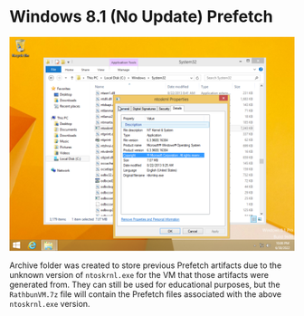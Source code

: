 # Windows 8.1 (No Update) Prefetch

![PrefetchWindows8.1NoUpdate](https://raw.githubusercontent.com/AndrewRathbun/DFIRArtifactMuseum/main/Windows/Prefetch/Win81NoUpdate/RathbunVM/prefetch_win81noupdate.png)

Archive folder was created to store previous Prefetch artifacts due to the unknown version of `ntoskrnl.exe` for the VM that those artifacts were generated from. They can still be used for educational purposes, but the `RathbunVM.7z` file will contain the Prefetch files associated with the above `ntoskrnl.exe` version.
